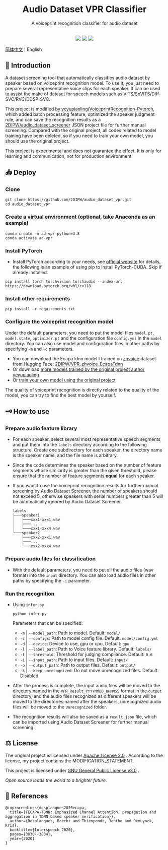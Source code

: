 <div class="title" align=center>
    <h1>Audio Dataset VPR Classifier</h1>
	<div>A voiceprint recognition classifier for audio dataset</div>
    <br/>
    <p>
        <img src="https://img.shields.io/github/license/2DIPW/audio_dataset_vpr">
    	<img src="https://img.shields.io/badge/python-3.8-blue">
        <img src="https://img.shields.io/github/stars/2DIPW/audio_dataset_vpr?style=social">
        
</div>

[简体中文](https://github.com/2DIPW/audio_dataset_vpr/blob/master/README.md) | English

## 🚩 Introduction
A dataset screening tool that automatically classifies audio dataset by speaker based on voiceprint recognition model. To use it, you just need to prepare several representative voice clips for each speaker. It can be used to assist the make of dataset for speech models such as VITS/SoVITS/Diff-SVC/RVC/DDSP-SVC.

This project is modified by [yeyupiaoling/VoiceprintRecognition-Pytorch](https://github.com/yeyupiaoling/VoiceprintRecognition-Pytorch), which added batch processing feature, optimized the speaker judgment rule, and can save the recognition results as a [2DIPW/audio_dataset_screener]( https://github.com/2DIPW/audio_dataset_screener) JSON project file for further manual screening. Compared with the original project, all codes related to model training have been deleted, so if you need to train your own model, you should use the original project.

This project is experimental and does not guarantee the effect. It is only for learning and communication, not for production environment.

## 📥 Deploy
### Clone
```shell
git clone https://github.com/2DIPW/audio_dataset_vpr.git
cd audio_dataset_vpr
```
### Create a virtual environment (optional, take Anaconda as an example)
```sheel
conda create -n ad-vpr python=3.8
conda activate ad-vpr
```
### Install PyTorch
- Install PyTorch according to your needs, see [official website](https://pytorch.org/get-started/locally) for details, the following is an example of using pip to install PyTorch-CUDA. Skip if already installed.
```shell
pip install torch torchvision torchaudio --index-url https://download.pytorch.org/whl/cu118
```
### Install other requirements
```shell
pip install -r requirements.txt
```
### Configure the voiceprint recognition model
Under the default parameters, you need to put the model files `model.pt`, `model.state`, `optimizer.pt` and the configuration file `config.yml` in the `model` directory. You can also use model and configuration files in other paths by specifying `-m` and `-c` parameters.

- You can download the EcapaTdnn model I trained on [zhvoice](https://aistudio.baidu.com/aistudio/datasetdetail/133922) dataset from Hugging Face: [2DIPW/VPR_zhvoice_EcapaTdnn](https://huggingface.co/2DIPW/VPR_zhvoice_EcapaTdnn/tree/main)
- Or download [more models trained by the original project author yeyupiaoling](https://github.com/yeyupiaoling/VoiceprintRecognition-Pytorch#%E6%A8%A1%E5%9E%8B%E4%B8%8B%E8%BD%BD)
- Or [train your own model using the original project](https://github.com/yeyupiaoling/VoiceprintRecognition-Pytorch#%E5%88%9B%E5%BB%BA%E6%95%B0%E6%8D%AE)

The quality of voiceprint recognition is directly related to the quality of the model, you can try to find the best model by yourself.
## 🗝 How to use
### Prepare audio feature library
- For each speaker, select several most representative speech segments and put them into the `labels` directory according to the following structure. Create one subdirectory for each speaker, the directory name is the speaker name, and the file name is arbitrary.
- Since the code determines the speaker based on the number of feature segments whose similarity is greater than the given threshold, please ensure that the number of feature segments **equal** for each speaker.
- If you want to use the voiceprint recognition results for further manual screening by Audio Dataset Screener, the number of speakers should not exceed 5, otherwise speakers with serial numbers greater than 5 will be automatically ignored by Audio Dataset Screener.

    ```
    labels
    ├───speaker1
    │   ├───xxx1-xxx1.wav
    │   ├───...
    │   └───xxx1-xxx4.wav
    └───speaker2
        ├───xxx2-xxx1.wav
        ├───...
        └───xxx2-xxx4.wav
    ```
### Prepare audio files for classification
- With the default parameters, you need to put all the audio files (wav format) into the `input` directory. You can also load audio files in other paths by specifying the `-i` parameter.
### Run the recognition
- Using `infer.py`
    ```shell
    python infer.py
    ```
    Parameters that can be specified:
    - `-m` | `--model_path`: Path to model. Default: `model/`
    - `-c` | `--configs`: Path to model config file. Default: `model/config.yml`
    - `-d` | `--device`: Device to use, gpu or cpu. Default: `gpu`
    - `-l` | `--label_path`: Path to Voice feature library. Default: `labels/`
    - `-t` | `--threshold`: Threshold for judging compliance. Default: `0.6`
    - `-i` | `--input_path`: Path to input files. Default: `input/`
    - `-o` | `--output_path`: Path to output files. Default: `output/`
    - `-k` | `--keep_unrecognized`: Do not move unrecognized files. Default: Disabled

- After the process is complete, the input audio files will be moved to the directory named in the `VPR_Result_YYYYMMDD_HHMMSS` format in the `output` directory, and the audio files recognized as different speakers will be moved to the directories named after the speakers, unrecognized audio files will be moved to the `Unrecognized` folder.
- The recognition results will also be saved as a `result.json` file, which can be imported using Audio Dataset Screener for further manual screening.

## ⚖ License
The original project is licensed under [Apache License 2.0](https://github.com/yeyupiaoling/VoiceprintRecognition-Pytorch/blob/develop/LICENSE) . According to the license, my project contains the MODIFICATION_STATEMENT.

This project is licensed under [GNU General Public License v3.0](https://github.com/2DIPW/audio_dataset_vpr/blob/master/LICENSE) .

*Open source leads the world to a brighter future.*
## 📃 References
```
@inproceedings{desplanques2020ecapa,
  title={{ECAPA-TDNN: Emphasized Channel Attention, propagation and aggregation in TDNN based speaker verification}},
  author={Desplanques, Brecht and Thienpondt, Jenthe and Demuynck, Kris},
  booktitle={Interspeech 2020},
  pages={3830--3834},
  year={2020}
}
```